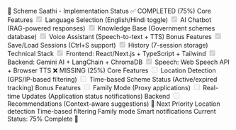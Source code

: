 🎯 Scheme Saathi - Implementation Status
✅ COMPLETED (75%)
Core Features
<input checked="" disabled="" type="checkbox"> Language Selection (English/Hindi toggle)
<input checked="" disabled="" type="checkbox"> AI Chatbot (RAG-powered responses)
<input checked="" disabled="" type="checkbox"> Knowledge Base (Government schemes database)
<input checked="" disabled="" type="checkbox"> Voice Assistant (Speech-to-text + TTS)
Bonus Features
<input checked="" disabled="" type="checkbox"> Save/Load Sessions (Ctrl+S support)
<input checked="" disabled="" type="checkbox"> History (7-session storage)
Technical Stack
<input checked="" disabled="" type="checkbox"> Frontend: React/Next.js + TypeScript + Tailwind
<input checked="" disabled="" type="checkbox"> Backend: Gemini AI + LangChain + ChromaDB
<input checked="" disabled="" type="checkbox"> Speech: Web Speech API + Browser TTS
❌ MISSING (25%)
Core Features
<input disabled="" type="checkbox"> Location Detection (GPS/IP-based filtering)
<input disabled="" type="checkbox"> Time-based Scheme Status (Active/expired tracking)
Bonus Features
<input disabled="" type="checkbox"> Family Mode (Proxy applications)
<input disabled="" type="checkbox"> Real-time Updates (Application status notifications)
Backend
<input disabled="" type="checkbox"> Recommendations (Context-aware suggestions)
🚀 Next Priority
Location detection
Time-based filtering
Family mode
Smart notifications
Current Status: 75% Complete 🎉
